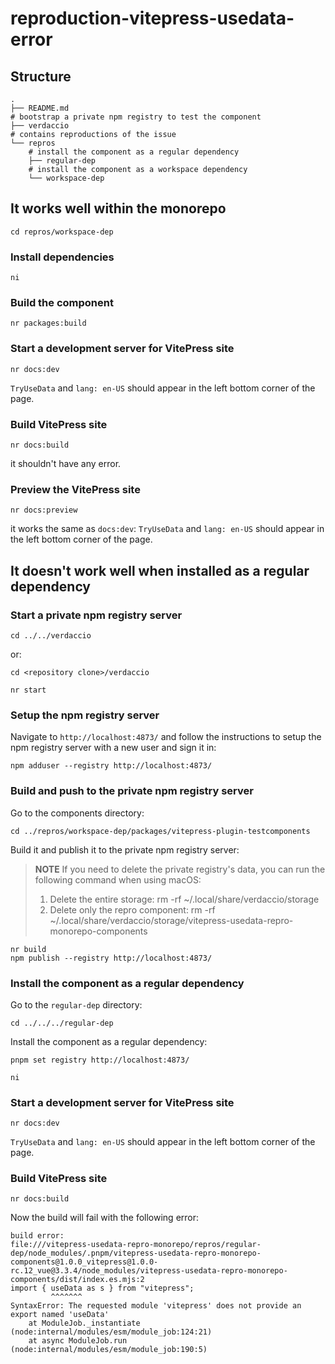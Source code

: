 # reproduction-vitepress-usedata-error

## Structure

```shell
.
├── README.md
# bootstrap a private npm registry to test the component
├── verdaccio
# contains reproductions of the issue
└── repros
    # install the component as a regular dependency
    ├── regular-dep
    # install the component as a workspace dependency
    └── workspace-dep
```

## It works well within the monorepo

```shell
cd repros/workspace-dep
```

### Install dependencies

```shell
ni
```

### Build the component

```shell
nr packages:build
```

### Start a development server for VitePress site

```shell
nr docs:dev
```

`TryUseData` and `lang: en-US` should appear in the left bottom corner of the page.

### Build VitePress site

```shell
nr docs:build
```

it shouldn't have any error.

### Preview the VitePress site

```shell
nr docs:preview
```

it works the same as `docs:dev`: `TryUseData` and `lang: en-US` should appear in the left bottom corner of the page.

## It doesn't work well when installed as a regular dependency

### Start a private npm registry server

```shell
cd ../../verdaccio
```

or:

```shell
cd <repository clone>/verdaccio
```

```shell
nr start
```

### Setup the npm registry server

Navigate to `http://localhost:4873/` and follow the instructions to setup the npm registry server with a new user and sign it in:

```shell
npm adduser --registry http://localhost:4873/
```

### Build and push to the private npm registry server

Go to the components directory:

```shell
cd ../repros/workspace-dep/packages/vitepress-plugin-testcomponents
```

Build it and publish it to the private npm registry server:

> **NOTE**
> If you need to delete the private registry's data, you can run the following command when using macOS:
>
> 1. Delete the entire storage: rm -rf ~/.local/share/verdaccio/storage
> 2. Delete only the repro component: rm -rf ~/.local/share/verdaccio/storage/vitepress-usedata-repro-monorepo-components

```shell
nr build
npm publish --registry http://localhost:4873/
```

### Install the component as a regular dependency

Go to the `regular-dep` directory:

```shell
cd ../../../regular-dep
```

Install the component as a regular dependency:

```shell
pnpm set registry http://localhost:4873/
```

```shell
ni
```

### Start a development server for VitePress site

```shell
nr docs:dev
```

`TryUseData` and `lang: en-US` should appear in the left bottom corner of the page.

### Build VitePress site

```shell
nr docs:build
```

Now the build will fail with the following error:

```shell
build error:
file:///vitepress-usedata-repro-monorepo/repros/regular-dep/node_modules/.pnpm/vitepress-usedata-repro-monorepo-components@1.0.0_vitepress@1.0.0-rc.12_vue@3.3.4/node_modules/vitepress-usedata-repro-monorepo-components/dist/index.es.mjs:2
import { useData as s } from "vitepress";
         ^^^^^^^
SyntaxError: The requested module 'vitepress' does not provide an export named 'useData'
    at ModuleJob._instantiate (node:internal/modules/esm/module_job:124:21)
    at async ModuleJob.run (node:internal/modules/esm/module_job:190:5)
```

